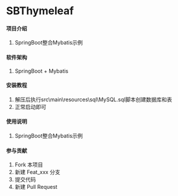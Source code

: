 # SBThymeleaf

#### 项目介绍

1. SpringBoot整合Mybatis示例

#### 软件架构

1. SpringBoot + Mybatis

#### 安装教程

1. 解压后执行src\main\resources\sql\MySQL.sql脚本创建数据库和表
2. 正常启动即可

#### 使用说明

1. SpringBoot整合Mybatis示例

#### 参与贡献

1. Fork 本项目
2. 新建 Feat_xxx 分支
3. 提交代码
4. 新建 Pull Request
